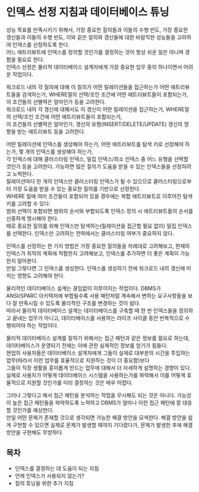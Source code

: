 # 인덱스 선정 지침과 데이터베이스 튜닝

성능 목표를 만족시키기 위해서, 가장 중요한 질의들과 이들의 수행 빈도, 가장 중요한 갱신들과 이들의 수행 빈도, 이와 같은 질의와 갱신들에 대한 바람직한 성능들을 고려하여 인덱스를 선정하도록 한다.  
어느 애트리뷰트에 인덱스를 정의할 것인가를 결정하는 것이 항상 쉬운 일은 아니며 경험을 필요로 한다.  
인덱스 선정은 물리적 데이터베이스 설계자에게 가장 중요한 업무 중의 하나이면서 어려운 작업이다.

워크로드 내의 각 질의에 대해 이 질의가 어떤 릴레이션들을 접근하는가 어떤 애트리뷰트들을 검색하는가, WHERE절의 선택/조인 조건에 어떤 애트리뷰트들이 포함되는가, 이 조건들의 선별력은 얼마인가 등을 고려한다.  
워크로드 내의 각 갱신에 대해서도 이 갱신이 어떤 릴레이션을 접근하는가, WHERE절의 선택/조인 조건에 어떤 애트리뷰트들이 포함되는가,  
이 조건들의 선별력은 얼마인가, 갱신의 유형(INSERT/DELETE/UPDATE) 갱신의 영향을 받는 애트리뷰트 등을 고려한다.

어떤 릴레이션에 인덱스를 생성해야 하는가, 어떤 애트리뷰트를 탐색 키로 선정해야 하는가, 몇 개의 인덱스를 생성해야 하는가,  
각 인덱스에 대해 클러스터링 인덱스, 밀집 인덱스/희소 인덱스 중 어느 유형을 선택할 것인가 등을 고려한다. 가능하면 많은 질의가 도움을 받을 수 있는 인덱스들을 선정하려고 노력한다.  
릴레이션마다 한 개의 인덱스만 클러스터링 인덱스가 될 수 있으므로 클러스터링으로부터 가장 도움을 받을 수 있는 중요한 질의를 기반으로 선정한다.  
WHERE 절에 여러 조건들이 포함되어 있을 경우에는 복합 애트리뷰트로 이루어진 탐색 키를 고려할 수 있다.  
범위 선택이 포함되면 범위의 순서와 부합되도록 인덱스 정의 시 애트리뷰트들의 순서를 신중하게 명시해야 한다.  
때로 중요한 질의를 위해 인덱스만 탐색하는(릴레이션을 접근할 필요 없이) 밀집 인덱스를 선택한다. 인덱스만 고려하는 전략에서는 클러스터링 여부가 중요하지 않다.

인덱스를 선정하는 한 가지 방법은 가장 중요한 질의들을 차례대로 고려해보고, 현재의 인덱스가 최적의 계획에 적합한지 고려해보고, 인덱스를 추가하면 더 좋은 계획이 가능한지 알아본다.  
만일 그렇다면 그 인덱스를 생성한다. 인덱스를 생성하기 전에 워크로드 내의 갱신에 미치는 영향도 고려해야 한다.

물리적인 데이터베이스 설계는 끊임없이 이루어지는 작업이다. DBMS가 ANSI/SPARC 아키텍처에 부합될수록 사용 패턴처럼 계속해서 변하는 요구사항들을 보다 잘 만족시킬 수 있도록 물리적인 구조를 변경하는 것이 쉽다.  
따라서 물리적 데이터베이스 설계는 데이터베이스를 구축할 때 한 번 인덱스들을 정의하고 끝내는 업무가 아니고, 데이터베이스를 사용하는 라이프 사이클 동안 반복적으로 수행되어야 하는 작업이다.

물리적 데이터베이스 설계를 잘하기 위해서는 접근 패턴과 같은 정보를 필요로 하는데, 데이터베이스가 운영되기 전에는 이에 관한 실제적인 정보를 얻기가 힘들다.  
현업의 사용자들은 데이터베이스 설계자에게 그들이 실제로 대부분의 시간을 투입하는 업무(따라서 이런 업무를 효율적으로 지원하는 것이 더 중요함)보다  
그들이 직장 생활을 흥미롭게 만드는 업무에 대해서 더 자세하게 설명하는 경향이 있다.  
실제로 사용자가 어떻게 데이터베이스 시스템을 사용하는가를 파악해서 이를 어떻게 효율적으로 지원할 것인가를 미리 결정하는 것은 매우 어렵다.

그러나 그렇다고 해서 접근 패턴을 분석하는 작업을 무시해도 되는 것은 아니다. 가능성이 높은 접근 패턴들을 파악하도록 노력하고 DBMS가 얼마나 이런 접근 패턴에 잘 대응할 것인가를 예상한다.  
만일 어떤 문제가 존재할 것으로 생각되면 가능한 해결 방안을 모색한다. 해결 방안을 쉽게 구현할 수 있으면 실제로 문제가 발생할 때까지 기다렸다가, 문제가 발생한 후에 해결 방안을 구현해도 무방하다.



## 목차

- 인덱스를 결정하는 데 도움이 되는 지침
- 언제 인덱스가 사용되지 않는가?
- 질의 튜닝을 위한 추가 지침



